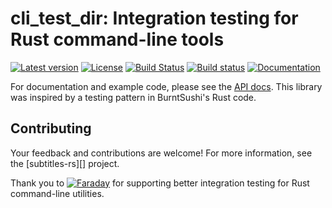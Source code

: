 # cli_test_dir: Integration testing for Rust command-line tools

[![Latest version](https://img.shields.io/crates/v/cli_test_dir.svg)](https://crates.io/crates/cli_test_dir) [![License](https://img.shields.io/crates/l/cli_test_dir.svg)](https://opensource.org/licenses/MIT) [![Build Status](https://travis-ci.org/emk/subtitles-rs.svg?branch=master)](https://travis-ci.org/emk/subtitles-rs) [![Build status](https://ci.appveyor.com/api/projects/status/3hn8cwckcdhpcasm/branch/master?svg=true)](https://ci.appveyor.com/project/emk/subtitles-rs/branch/master) [![Documentation](https://img.shields.io/badge/documentation-docs.rs-yellow.svg)](https://docs.rs/cli_test_dir/)

For documentation and example code, please see
the [API docs](https://docs.rs/cli_test_dir/).  This library was inspired
by a testing pattern in BurntSushi's Rust code.

## Contributing

Your feedback and contributions are welcome!  For more information, see
the [subtitles-rs][] project.

Thank you to
[![Faraday](http://www.faraday.io/assets/faraday-logo.svg)](http://www.faraday.io/)
for supporting better integration testing for Rust command-line utilities.
